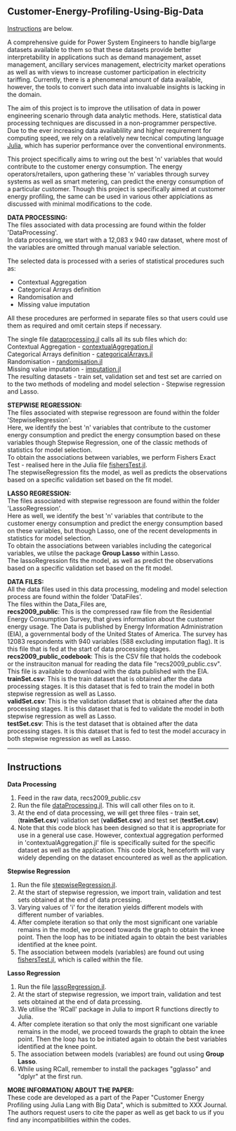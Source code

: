 ## Customer-Energy-Profiling-Using-Big-Data

 [Instructions](#instructions) are below.

A comprehensive guide for Power System Engineers to handle big/large datasets available to them so that these datasets provide better interpretability in applications such as demand management, asset management, ancillary services management, electricity market operations as well as with views to increase customer participation in electricity tariffing. Currently, there is a phenomenal amount of data available, however, the tools to convert such data into invaluable insights is lacking in the domain.  

The aim of this project is to improve the utilisation of data in power engineering scenario through data analytic methods. Here, statistical data processing techniques are discussed in a non-programmer perspective.  
Due to the ever increasing data availablility and higher requirement for computing speed, we rely on a relatively new tecnical computing language [Julia](https://julialang.org/), which has superior performance over the conventional environments.  

This project specifically aims to wring out the best 'n' variables that would contribute to the customer energy consumption. The energy operators/retailers, upon gathering these 'n' variables through survey systems as well as smart metering, can predict the energy consumption of a particular customer. Though this project is specifically aimed at customer energy profiling, the same can be used in various other applciations as discussed with minimal modifications to the code.  


**DATA PROCESSING:**  
The files associated with data processing are found within the folder 'DataProcessing'.  
In data processing, we start with a 12,083 x 940 raw dataset, where most of the variables are omitted through manual variable selection.  

The selected data is processed with a series of statistical procedures such as:  

* Contextual Aggregation  
* Categorical Arrays definition  
* Randomisation and  
* Missing value imputation  

All these procedures are performed in separate files so that users could use them as required and omit certain steps if necessary.  

The single file [dataprocessing.jl](https://github.com/ebbythomas/Customer-Energy-Profiling-Using-Big-Data/blob/master/DataProcessing/dataProcessing.jl) calls all its sub files which do:    
Contextual Aggregation - [contextualAggregation.jl](https://github.com/ebbythomas/Customer-Energy-Profiling-Using-Big-Data/blob/master/DataProcessing/contextualAggregation.jl)    
Categorical Arrays definition -  [categoricalArrays.jl](https://github.com/ebbythomas/Customer-Energy-Profiling-Using-Big-Data/blob/master/DataProcessing/categoricalArrays.jl)  
Randomisation - [randomisation.jl](https://github.com/ebbythomas/Customer-Energy-Profiling-Using-Big-Data/blob/master/DataProcessing/randomisation.jl)  
Missing value imputation - [imputation.jl](https://github.com/ebbythomas/Customer-Energy-Profiling-Using-Big-Data/blob/master/DataProcessing/imputation.jl)  
The resulting datasets - train set, validation set and test set are carried on to the two methods of modeling and model selection - Stepwise regression and Lasso.  

**STEPWISE REGRESSION:**  
The files associated with stepwise regressoon are found within the folder 'StepwiseRegression'.  
Here, we identify the best 'n' variables that contribute to the customer energy consumption and predict the energy consumption based on these variables though Stepwise Regression, one of the classic methods of statistics for model selection.  
To obtain the associations between variables, we perform Fishers Exact Test - realised here in the Julia file [fishersTest.jl](https://github.com/ebbythomas/Customer-Energy-Profiling-Using-Big-Data/blob/master/StepwiseRegression/fishersTest.jl).  
The stepwiseRegression fits the model, as well as predicts the observations based on a specific validation set based on the fit model.

**LASSO REGRESSION:**  
The files associated with stepwise regressoon are found within the folder 'LassoRegression'.  
Here as well, we identify the best 'n' variables that contribute to the customer energy consumption and predict the energy consumption based on these variables, but though Lasso, one of the recent developments in statistics for model selection.  
To obtain the associations between variables including the categorical variables, we utilse the package **Group Lasso** within Lasso.  
The lassoRegression fits the model, as well as predict the observations based on a specific validation set based on the fit model.

**DATA FILES:**  
All the data files used in this data processing, modeling and model selection process are found within the folder 'DataFiles'.  
The files within the Data_Files are,  
**recs2009_public**: This is the compressed raw file from the Residential Energy Consumption Survey, that gives information about the customer energy usage. The Data is published by Energy Information Administration (EIA), a governmental body of the United States of America. The survey has 12083 respondents with 940 variables (588 excluding imputation flag). It is this file that is fed at the start of data processing stages.  
**recs2009_public_codebook**: This is the CSV file that holds the codebook or the instrauciton manual for reading the data file "recs2009_public.csv". This file is available to download with the data published with the EIA.   
**trainSet.csv**: This is the train dataset that is obtained after the data processing stages. It is this dataset that is fed to train the model in both stepwise regression as well as Lasso.  
**validSet.csv**: This is the validation dataset that is obtained after the data processing stages. It is this dataset that is fed to validate the model in both stepwise regression as well as Lasso.  
**testSet.csv**: This is the test dataset that is obtained after the data processing stages. It is this dataset that is fed to test the model accuracy in both stepwise regression as well as Lasso.

---

Instructions
------------

**Data Processing**  
1. Feed in the raw data, recs2009_public.csv  
2. Run the file [dataProcessing.jl](https://github.com/ebbythomas/Customer-Energy-Profiling-Using-Big-Data/blob/master/DataProcessing/dataProcessing.jl). This will call other files on to it.  
3. At the end of data processing, we will get three files - train set, (**trainSet.csv**) validation set (**validSet.csv**) and test set (**testSet.csv**)  
4. Note that this code block has been designed so that it is appropriate for use in a general use case. However, contextual aggregation performed in 'contextualAggregation.jl' file is specifically suited for the specific dataset as well as the application. This code block, henceforth will vary widely depending on the dataset encountered as well as the application.  

 **Stepwise Regression** 
 1. Run the file [stepwiseRegression.jl](https://github.com/ebbythomas/Customer-Energy-Profiling-Using-Big-Data/tree/master/StepwiseRegression).   
 2. At the start of stepwise regression, we import train, validation and test sets obtained at the end of data prcessing.  
 3. Varying values of 'i' for the iteration yields different models with different number of variables.  
 4. After complete iteration so that only the most significant one variable remains in the model, we proceed towards the graph to obtain the knee point. Then the loop has to be initiated again to obtain the best variables identified at the knee point.  
 5. The association between models (variables) are found out using [fishersTest.jl](https://github.com/ebbythomas/Customer-Energy-Profiling-Using-Big-Data/blob/master/StepwiseRegression/fishersTest.jl), which is called within the file.
 
  **Lasso Regression**  
 1. Run the file [lassoRegression.jl](https://github.com/ebbythomas/Customer-Energy-Profiling-Using-Big-Data/tree/master/LassoRegression).  
 2. At the start of stepwise regression, we import train, validation and test sets obtained at the end of data prcessing.  
 3. We utilise the 'RCall' package in Julia to import R functions directly to Julia.
 4. After complete iteration so that only the most significant one variable remains in the model, we proceed towards the graph to obtain the knee point. Then the loop has to be initiated again to obtain the best variables identified at the knee point.  
 5. The association between models (variables) are found out using **Group Lasso**.  
 6. While using RCall, remember to install the packages "gglasso" and "dplyr" at the first run.

**MORE INFORMATION/ ABOUT THE PAPER:**  
These code are developed as a part of the Paper "Customer Energy Profiling using Julia Lang with Big Data", which is submitted to XXX Journal.  
The authors request users to cite the paper as well as get back to us if you find any incompatibilities within the codes.
